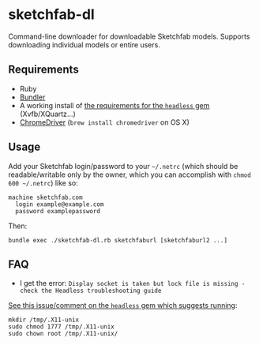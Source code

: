 # sketchfab-dl

Command-line downloader for downloadable Sketchfab models. Supports downloading individual models or entire users.

## Requirements

* Ruby
* [Bundler](http://bundler.io/)
* A working install of [the requirements for the `headless` gem](https://github.com/leonid-shevtsov/headless) (Xvfb/XQuartz...)
* [ChromeDriver](https://sites.google.com/a/chromium.org/chromedriver/downloads) (`brew install chromedriver` on OS X)

## Usage

Add your Sketchfab login/password to your `~/.netrc` (which should be readable/writable only by the owner, which you can accomplish with `chmod 600 ~/.netrc`) like so:

    machine sketchfab.com
      login example@example.com
      password examplepassword

Then:

    bundle exec ./sketchfab-dl.rb sketchfaburl [sketchfaburl2 ...]

## FAQ

* I get the error: `Display socket is taken but lock file is missing - check the Headless troubleshooting guide`

[See this issue/comment on the `headless` gem which suggests running](https://github.com/leonid-shevtsov/headless/issues/80#issuecomment-278182878):

```
mkdir /tmp/.X11-unix
sudo chmod 1777 /tmp/.X11-unix
sudo chown root /tmp/.X11-unix/
```
